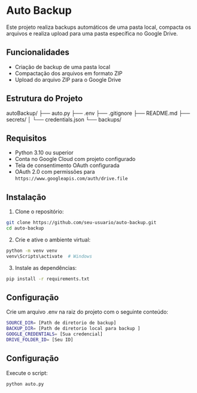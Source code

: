 # Auto Backup

Este projeto realiza backups automáticos de uma pasta local, compacta os arquivos e realiza upload para uma pasta específica no Google Drive.

## Funcionalidades

- Criação de backup de uma pasta local
- Compactação dos arquivos em formato ZIP
- Upload do arquivo ZIP para o Google Drive

## Estrutura do Projeto

autoBackup/
├── auto.py
├── .env
├── .gitignore
├── README.md
├── secrets/
│ └── credentials.json
└── backups/

## Requisitos

- Python 3.10 ou superior
- Conta no Google Cloud com projeto configurado
- Tela de consentimento OAuth configurada
- OAuth 2.0 com permissões para `https://www.googleapis.com/auth/drive.file`

## Instalação

1. Clone o repositório:
   
```bash
git clone https://github.com/seu-usuario/auto-backup.git
cd auto-backup
```

2. Crie e ative o ambiente virtual:

```bash
python -m venv venv
venv\Scripts\activate  # Windows
```


3. Instale as dependências:
   
```bash
pip install -r requirements.txt
```

## Configuração

Crie um arquivo .env na raiz do projeto com o seguinte conteúdo:

```bash
SOURCE_DIR= [Path de diretorio de backup]
BACKUP_DIR= [Path de diretorio local para backup ]
GOOGLE_CREDENTIALS= [Sua credencial]
DRIVE_FOLDER_ID= [Seu ID]
```

## Configuração

Execute o script:

```bash
python auto.py
```




